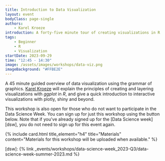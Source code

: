 ```yaml
---
title: Introduction to Data Visualization
layout: event
bodyClass: page-single
authors:
    - Karel Kroeze
introduction: A forty-five minute tour of creating visualizations in R.
tags:
    - Beginner
    - R
    - Visualization
startDate: 2023-09-29
time: "12:45 - 14:30"
image: /assets/images/workshops/data-viz.png
imageBackground: "#FFBE2E"
---
```


A 45 minute guided overview of data visualization using the grammar of graphics. [Karel Kroeze](/team/#k-a-kroeze) will explain the principles of creating and layering visualizations with _ggplot_ in _R_, and give a quick introduction to interactive visualizations with plotly, shiny and beyond.

This workshop is also open for those who do not want to participate in the Data Science Week. You can sign up for just this workshop using the button below. Note that if you've already signed up for the [Data Science week][dsw], you do not need to sign up for this event again.

{% include card.html title_element="h4" title="Materials" content="Materials for this workshop will be uploaded when available." %}

[dsw]: {% link _events/workshops/data-science-week_2023-Q3/data-science-week-summer-2023.md %}
